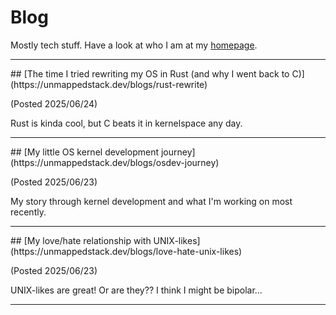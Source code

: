 # Blog
Mostly tech stuff. Have a look at who I am at my [homepage](https://unmappedstack.dev).

<hr>
## [The time I tried rewriting my OS in Rust (and why I went back to C)](https://unmappedstack.dev/blogs/rust-rewrite)

(Posted 2025/06/24)

Rust is kinda cool, but C beats it in kernelspace any day.
<hr>
## [My little OS kernel development journey](https://unmappedstack.dev/blogs/osdev-journey)

(Posted 2025/06/23)

My story through kernel development and what I'm working on most recently.
<hr>
## [My love/hate relationship with UNIX-likes](https://unmappedstack.dev/blogs/love-hate-unix-likes)

(Posted 2025/06/23)

UNIX-likes are great! Or are they?? I think I might be bipolar...
<hr>
